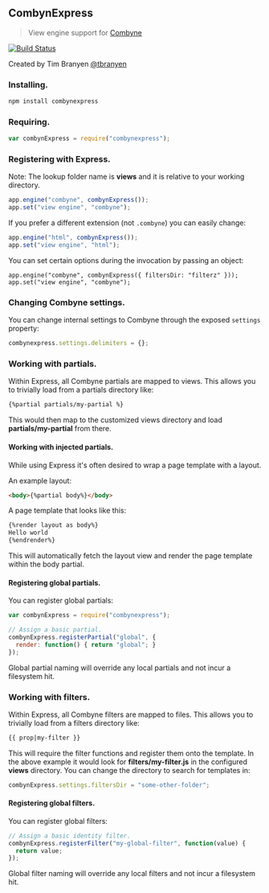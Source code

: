 CombynExpress
-------------

> View engine support for [Combyne](https://github.com/tbranyen/combyne)

[![Build Status](https://travis-ci.org/tbranyen/combynexpress.png?branch=master)](https://travis-ci.org/tbranyen/combynexpress)

Created by Tim Branyen [@tbranyen](http://twitter.com/tbranyen)

### Installing. ###

``` bash
npm install combynexpress
```

### Requiring. ###

``` javascript
var combynExpress = require("combynexpress");
```

### Registering with Express. ###

Note: The lookup folder name is **views** and it is relative to your working
directory.

``` javascript
app.engine("combyne", combynExpress());
app.set("view engine", "combyne");
```

If you prefer a different extension (not `.combyne`) you can easily change:

``` javascript
app.engine("html", combynExpress());
app.set("view engine", "html");
```

You can set certain options during the invocation by passing an object:

``` javsacript
app.engine("combyne", combynExpress({ filtersDir: "filterz" }));
app.set("view engine", "combyne");
```

### Changing Combyne settings. ###

You can change internal settings to Combyne through the exposed `settings`
property:

``` javascript
combynexpress.settings.delimiters = {};
```

### Working with partials. ###

Within Express, all Combyne partials are mapped to views.  This allows you to
trivially load from a partials directory like:

``` html
{%partial partials/my-partial %}
```

This would then map to the customized views directory and load
**partials/my-partial** from there.

#### Working with injected partials. ####

While using Express it's often desired to wrap a page template with a layout.

An example layout:

``` html
<body>{%partial body%}</body>
```

A page template that looks like this:

``` html
{%render layout as body%}
Hello world
{%endrender%}
```

This will automatically fetch the layout view and render the page template
within the body partial.

#### Registering global partials. ####

You can register global partials:

``` javascript
var combynExpress = require("combynexpress");

// Assign a basic partial.
combynExpress.registerPartial("global", {
  render: function() { return "global"; }
});
```

Global partial naming will override any local partials and not incur a
filesystem hit.

### Working with filters. ###

Within Express, all Combyne filters are mapped to files.  This allows you to
trivially load from a filters directory like:

``` html
{{ prop|my-filter }}
```

This will require the filter functions and register them onto the template.  In
the above example it would look for **filters/my-filter.js** in the configured
**views** directory.  You can change the directory to search for templates in:

``` javascript
combynExpress.settings.filtersDir = "some-other-folder";
```

#### Registering global filters. ####

You can register global filters:

``` javascript
// Assign a basic identity filter.
combynExpress.registerFilter("my-global-filter", function(value) {
  return value;
});
```

Global filter naming will override any local filters and not incur a filesystem
hit.
